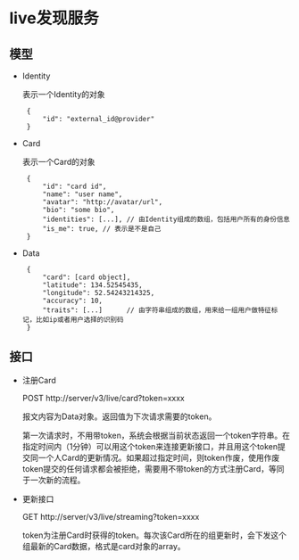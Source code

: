 live发现服务
===========

模型
----

 - Identity

 	表示一个Identity的对象

	 	{
	 		"id": "external_id@provider"
		}

 - Card

 	表示一个Card的对象

		{
	 		"id": "card id",
	 		"name": "user name",
	 		"avatar": "http://avatar/url",
	 		"bio": "some bio",
	 		"identities": [...], // 由Identity组成的数组，包括用户所有的身份信息
	 		"is_me": true, // 表示是不是自己
	 	}
 - Data

	 	{
	 		"card": [card object],
	 		"latitude": 134.52545435,
	 		"longitude": 52.54243214325,
	 		"accuracy": 10,
	 		"traits": [...]      // 由字符串组成的数组，用来给一组用户做特征标记，比如ip或者用户选择的识别码
	 	}

接口
----

 - 注册Card

 	POST http://server/v3/live/card?token=xxxx

 	报文内容为Data对象。返回值为下次请求需要的token。

 	第一次请求时，不用带token，系统会根据当前状态返回一个token字符串。在指定时间内（1分钟）可以用这个token来连接更新接口，并且用这个token提交同一个人Card的更新情况。如果超过指定时间，则token作废，使用作废token提交的任何请求都会被拒绝，需要用不带token的方式注册Card，等同于一次新的流程。
 	
 - 更新接口

 	GET http://server/v3/live/streaming?token=xxxx

 	token为注册Card时获得的token。每次该Card所在的组更新时，会下发这个组最新的Card数据，格式是card对象的array。